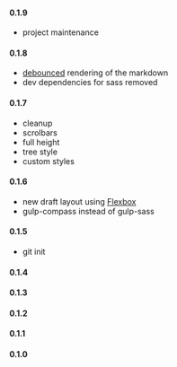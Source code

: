 #### 0.1.9
* project maintenance

#### 0.1.8
* [debounced](http://underscorejs.org/#debounce) rendering of the markdown
* dev dependencies for sass removed

#### 0.1.7
* cleanup
* scrolbars
* full height
* tree style
* custom styles

#### 0.1.6
* new draft layout using [Flexbox](https://css-tricks.com/snippets/css/a-guide-to-flexbox/)
* gulp-compass instead of gulp-sass

#### 0.1.5
* git init

#### 0.1.4

#### 0.1.3

#### 0.1.2

#### 0.1.1

#### 0.1.0
